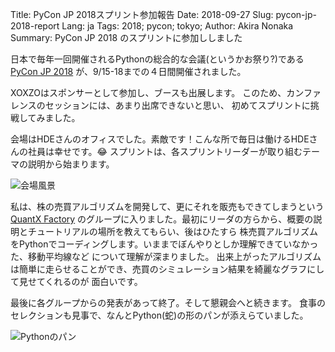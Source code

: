 Title: PyCon JP 2018スプリント参加報告
Date: 2018-09-27
Slug: pycon-jp-2018-report
Lang: ja
Tags: 2018; pycon; tokyo; 
Author: Akira Nonaka
Summary: PyCon JP 2018 のスプリントに参加ししました

日本で毎年一回開催されるPythonの総合的な会議(というかお祭り?)である[PyCon JP 2018](https://pycon.jp/2018/)
が、9/15-18までの４日間開催されました。

XOXZOはスポンサーとして参加し、ブースも出展します。
このため、カンファレンスのセッションには、あまり出席できないと思い、
初めてスプリントに挑戦してみました。

会場はHDEさんのオフィスでした。素敵です！こんな所で毎日は働けるHDEさんの社員は幸せです。😂
スプリントは、各スプリントリーダーが取り組むテーマの説明から始まります。

![会場風景]({filename}/images/pycon-jp-sprint-2018/pycon-jp-sprint-2018.jpg)

私は、株の売買アルゴリズムを開発して、更にそれを販売もできてしまうという[QuantX Factory](https://factory.quantx.io)
のグループに入りました。最初にリーダの方らから、概要の説明とチュートリアルの場所を教えてもらい、後はひたすら
株売買アルゴリズムをPythonでコーディングします。いままでぼんやりとしか理解できていなかった、移動平均線など
について理解が深まりました。
出来上がったアルゴリズムは簡単に走らせることができ、売買のシミュレーション結果を綺麗なグラフにして見せてくれるのが
面白いです。

最後に各グループからの発表があって終了。そして懇親会へと続きます。
食事のセレクションも見事で、なんとPython(蛇)の形のパンが添えらていました。

![Pythonのパン]({filename}/images/pycon-jp-sprint-2018/python-bread.jpg)

